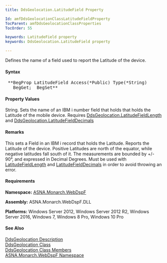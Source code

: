 ```yaml
---
title: DdsGeolocation.LatitudeField Property

Id: amfDdsGeolocationClassLatitudeFieldProperty
TocParent: amfDdsGeolocationClassProperties
TocOrder: 55

keywords: LatitudeField property
keywords: DdsGeolocation.LatitudeField property

---
```


Defines the name of a field used to report the Latitude of the device.

#### Syntax
<pre class="prettyprint"> **BegProp LatitudeField Access(*Public) Type(*String)
   BegGet;  BegSet** </pre>

#### Property Values
String. Sets the name of an IBM i number field that holds that holds the Latitude of the mobile device. Requires [DdsGeolocation.LatitudeFieldLength](amfDdsGeolocationClassLatitudeFieldLengthProperty.html) and [DdsGeolocation.LatitudeFieldDecimals](amfDdsGeolocationClassLatitudeFieldDecimalsProperty.html) 

#### Remarks
This sets a Field in an IBM i record that holds the Latitude. Reports the Latitude of the device. Positive Latitudes are north of the equator, while negative latitudes fall south of it. The measurements are bounded by +/- 90°, and expressed in Decimal Degrees. Must be used with [LatitudeFieldLength](amfDdsGeolocationClassLatitudeFieldLengthProperty.html) and [LatitudeFieldDecimals](amfDdsGeolocationClassLatitudeFieldDecimalsProperty.html) in order to avoid throwing an error.

#### Requirements
**Namespace:** [ASNA.Monarch.WebDspF](amfWebDspFNamespace.html)

**Assembly:** ASNA.Monarch.WebDspF.DLL

**Platforms:** Windows Server 2012, Windows Server 2012 R2, Windows Server 2016, Windows 7, Windows 8 Pro, Windows 10 Pro

#### See Also
[DdsGeolocation Description](amfUnderstandingGeoloc.html)<br /> [ DdsGeolocation Class](amfDdsGeolocationClass.html) <br /> [ DdsGeolocation Class Members](amfDdsGeolocationClassMembers.html) <br /> [ ASNA.Monarch.WebDspF Namespace](amfWebDspFNamespace.html) 

